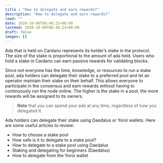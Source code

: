```yaml
---
title : "How to delegate and earn rewards?"
description: "How to delegate and earn rewards?"
lead: ""
date: 2020-10-06T08:48:23+00:00
lastmod: 2020-10-06T08:48:23+00:00
draft: false
images: []
---
```


Ada that is held on Cardano represents its holder’s stake in the protocol. The size of the stake is proportional to the amount of ada held. Users who hold a stake in Cardano can earn passive rewards for validating blocks.

Since not everyone has the time, knowledge, or resources to run a stake pool, ada holders can delegate their stake to a preferred pool and let an operator maintain their stake on their behalf. This allows everyone to participate in the consensus and earn rewards without having to continuously run the node online. The higher is the stake in a pool, the more rewards will be assigned to its owners.

> __Note__ that you can spend your ada at any time, regardless of how you delegated it.

Ada holders can delegate their stake using Daedalus or Yoroi wallets. Here are some useful articles to review:

- How to choose a stake pool
- How safe is it to delegate to a stake pool?
- How to delegate to a stake pool using Daedalus
- Staking and delegating for beginners (Daedalus)
- How to delegate from the Yoroi wallet